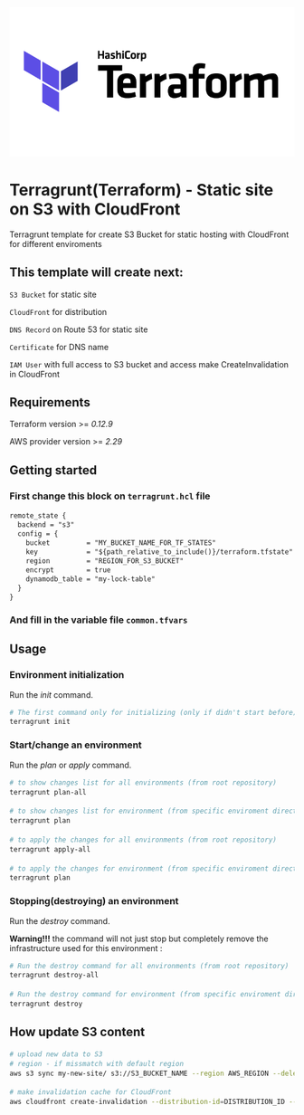 ![terraform](terraform-logo.png)

# Terragrunt(Terraform) - Static site on S3 with CloudFront
Terragrunt template for create S3 Bucket for static hosting with CloudFront for different enviroments
## This template will create next:

`S3 Bucket` for static site

`CloudFront` for distribution

`DNS Record` on Route 53 for static site

`Certificate` for DNS name

`IAM User` with full access to S3 bucket and access make CreateInvalidation in CloudFront



## Requirements
Terraform version >= *0.12.9*

AWS provider version >= *2.29*

## Getting started
### First change this block on `terragrunt.hcl` file

```
remote_state {
  backend = "s3"
  config = {
    bucket         = "MY_BUCKET_NAME_FOR_TF_STATES"
    key            = "${path_relative_to_include()}/terraform.tfstate"
    region         = "REGION_FOR_S3_BUCKET"
    encrypt        = true
    dynamodb_table = "my-lock-table"
  }
}

```

### And fill in the variable file `common.tfvars`



## Usage
### Environment initialization
Run the *init* command.
```bash
# The first command only for initializing (only if didn't start before)
terragrunt init

```
### Start/change an environment
Run the *plan* or *apply* command.
```bash
# to show changes list for all environments (from root repository)
terragrunt plan-all

# to show changes list for environment (from specific enviroment directory)
terragrunt plan

# to apply the changes for all environments (from root repository)
terragrunt apply-all

# to apply the changes for environment (from specific enviroment directory)
terragrunt plan
```

### Stopping(destroying) an environment
Run the *destroy* command.

**Warning!!!** the command will not just stop but completely remove the infrastructure used for this environment :

```bash
# Run the destroy command for all environments (from root repository)
terragrunt destroy-all

# Run the destroy command for environment (from specific enviroment directory)
terragrunt destroy
```

## How update S3 content

```bash
# upload new data to S3
# region - if missmatch with default region
aws s3 sync my-new-site/ s3://S3_BUCKET_NAME --region AWS_REGION --delete

# make invalidation cache for CloudFront
aws cloudfront create-invalidation --distribution-id=DISTRIBUTION_ID --paths '/index.html'

```
